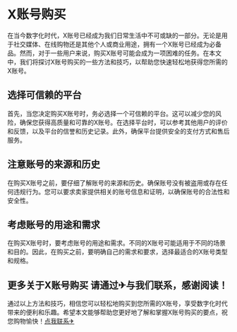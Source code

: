 # X账号购买

在当今数字化时代，X账号已经成为我们日常生活中不可或缺的一部分。无论是用于社交媒体、在线购物还是其他个人或商业用途，拥有一个X账号已经成为必备品。然而，对于一些用户来说，购买X账号可能会成为一项困难的任务。在本文中，我们将探讨X账号购买的一些方法和技巧，以帮助您快速轻松地获得您所需的X账号。

## 选择可信赖的平台

首先，当您决定购买X账号时，务必选择一个可信赖的平台。这可以减少您的风险，确保您获得高质量和可靠的X账号。在选择平台时，可以参考其他用户的评价和反馈，以及平台的信誉和历史记录。此外，确保平台提供安全的支付方式和售后服务。

## 注意账号的来源和历史

在购买X账号之前，要仔细了解账号的来源和历史。确保账号没有被盗用或存在任何违规行为。您可以要求卖家提供相关的账号信息和证明，以确保账号的合法性和安全性。

## 考虑账号的用途和需求

在购买X账号时，要考虑账号的用途和需求。不同的X账号可能适用于不同的场景和目的。因此，在购买之前，要明确自己的需求和要求，选择最适合的X账号类型和规格。

## 更多关于X账号购买 请通过✈与我们联系，感谢阅读！

通过以上方法和技巧，相信您可以轻松地购买到您所需的X账号，享受数字化时代带来的便利和乐趣。希望本文能够帮助您更好地了解和掌握X账号购买的要点，祝您购物愉快！[点我联系✈](https://go.k02.cc)